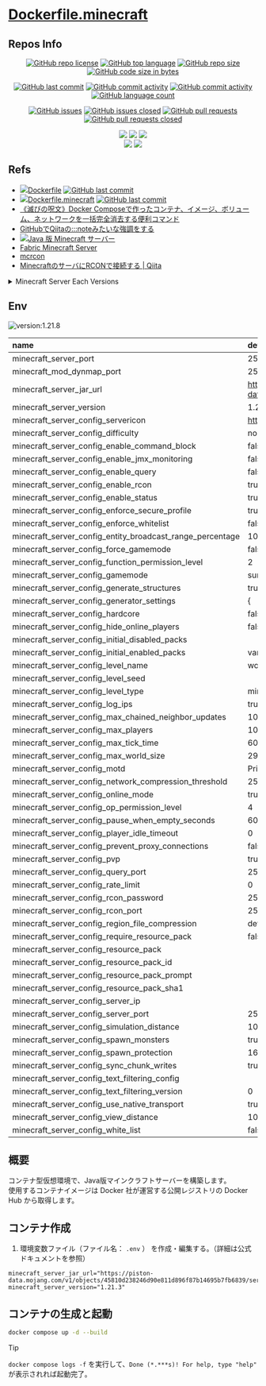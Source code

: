# [Dockerfile.minecraft](https://github.com/n138-kz/Dockerfile.minecraft)

## Repos Info

<div align="center">

  [![GitHub repo license](https://img.shields.io/github/license/n138-kz/Dockerfile.minecraft)](/LICENSE)
  [![GitHub top language](https://img.shields.io/github/languages/top/n138-kz/Dockerfile.minecraft)](/../../)
  [![GitHub repo size](https://img.shields.io/github/repo-size/n138-kz/Dockerfile.minecraft)](/../../)
  [![GitHub code size in bytes](https://img.shields.io/github/languages/code-size/n138-kz/Dockerfile.minecraft)](/../../)

</div>
<div align="center">

  [![GitHub last commit](https://img.shields.io/github/last-commit/n138-kz/Dockerfile.minecraft)](/../../commits)
  [![GitHub commit activity](https://img.shields.io/github/commit-activity/w/n138-kz/Dockerfile.minecraft)](/../../commits)
  [![GitHub commit activity](https://img.shields.io/github/commit-activity/t/n138-kz/Dockerfile.minecraft)](/../../commits)
  [![GitHub language count](https://img.shields.io/github/languages/count/n138-kz/Dockerfile.minecraft)](/../../)

</div>
<div align="center">

  [![GitHub issues](https://img.shields.io/github/issues/n138-kz/Dockerfile.minecraft)](/../../issues)
  [![GitHub issues closed](https://img.shields.io/github/issues-closed/n138-kz/Dockerfile.minecraft)](/../../issues)
  [![GitHub pull requests](https://img.shields.io/github/issues-pr/n138-kz/Dockerfile.minecraft)](/../../pulls)
  [![GitHub pull requests closed](https://img.shields.io/github/issues-pr-closed/n138-kz/Dockerfile.minecraft)](/../../pulls)

</div>
<div align="center">

  [![](https://img.shields.io/badge/YouTube-FF0000?style=for-the-badge&logo=youtube&logoColor=white)](https://youtube.com/channel/UCOX8Iv1r0V18lbOnohE7lWQ)
  [![](https://img.shields.io/badge/Twitch-6441A5?style=for-the-badge&logo=twitch&logoColor=white)](https://www.twitch.tv/yuukomiya)
  [![](https://img.shields.io/badge/X-000000?style=for-the-badge&logo=x&logoColor=white)](https://x.com/n138kz)
  <br>
  [![](https://img.shields.io/youtube/channel/subscribers/UCOX8Iv1r0V18lbOnohE7lWQ)](https://youtube.com/channel/UCOX8Iv1r0V18lbOnohE7lWQ)
  [![](https://img.shields.io/twitch/status/YuuKomiya)](https://www.twitch.tv/yuukomiya)

</div>

## Refs

- [![](https://www.google.com/s2/favicons?size=64&domain=https://github.com)Dockerfile](https://github.com/n138-kz/Dockerfile) [![GitHub last commit](https://img.shields.io/github/last-commit/n138-kz/Dockerfile.minecraft)](https://github.com/n138-kz/Dockerfile)
- [![](https://www.google.com/s2/favicons?size=64&domain=https://github.com)Dockerfile.minecraft](https://github.com/n138-kz/Dockerfile.minecraft) [![GitHub last commit](https://img.shields.io/github/last-commit/n138-kz/Dockerfile.minecraft)](https://github.com/n138-kz/Dockerfile.minecraft)
- [《滅びの呪文》Docker Composeで作ったコンテナ、イメージ、ボリューム、ネットワークを一括完全消去する便利コマンド](https://qiita.com/suin/items/19d65e191b96a0079417)
- [GitHubでQiitaの:::noteみたいな強調をする](https://qiita.com/lobmto/items/d02532134782f34c0e2fs)
- [![](https://www.google.com/s2/favicons?size=64&domain=https://minecraft.net/)Java 版 Minecraft サーバー](https://www.minecraft.net/ja-jp/download/server)
- [Fabric Minecraft Server](https://fabricmc.net/use/server/)
- [mcrcon](https://github.com/Tiiffi/mcrcon.git)
- [MinecraftのサーバにRCONで接続する | Qiita](https://qiita.com/h_tyokinuhata/items/85d855f88d5d33c21949)

<details>

  <summary>Minecraft Server Each Versions</summary>

  - [![](https://www.google.com/s2/favicons?size=64&domain=https://minecraft.net/)minecraft_server.1.21.1.jar](https://piston-data.mojang.com/v1/objects/59353fb40c36d304f2035d51e7d6e6baa98dc05c/server.jar)
  - [![](https://www.google.com/s2/favicons?size=64&domain=https://minecraft.net/)minecraft_server.1.21.3.jar](https://piston-data.mojang.com/v1/objects/45810d238246d90e811d896f87b14695b7fb6839/server.jar)
  - [![](https://www.google.com/s2/favicons?size=64&domain=https://minecraft.net/)minecraft_server.1.21.8.jar](https://piston-data.mojang.com/v1/objects/6bce4ef400e4efaa63a13d5e6f6b500be969ef81/server.jar)

</details>



## Env

![version:1.21.8](https://img.shields.io/badge/version-1.21.8-brightgreen)

| name | default | remark |
| :- | :- | :- |
| minecraft_server_port | 25560-65530 | :25565 |
| minecraft_mod_dynmap_port | 25560-65530 | :8123 |
| minecraft_server_jar_url | https://piston-data.mojang.com/v1/objects/6bce4ef400e4efaa63a13d5e6f6b500be969ef81/server.jar | |
| minecraft_server_version | 1.21.8 | |
| minecraft_server_config_servericon | https://n138-kz.github.io/Dockerfile.minecraft/assets/sample-server-icon.png | |
| minecraft_server_config_difficulty | normal | |
| minecraft_server_config_enable_command_block | false | |
| minecraft_server_config_enable_jmx_monitoring | false | |
| minecraft_server_config_enable_query | false | |
| minecraft_server_config_enable_rcon | true | |
| minecraft_server_config_enable_status | true | |
| minecraft_server_config_enforce_secure_profile | true | |
| minecraft_server_config_enforce_whitelist | false | |
| minecraft_server_config_entity_broadcast_range_percentage | 100 | |
| minecraft_server_config_force_gamemode | false | |
| minecraft_server_config_function_permission_level | 2 | |
| minecraft_server_config_gamemode | survival | |
| minecraft_server_config_generate_structures | true | |
| minecraft_server_config_generator_settings | { | | | |
| minecraft_server_config_hardcore | false | |
| minecraft_server_config_hide_online_players | false | |
| minecraft_server_config_initial_disabled_packs |  | |
| minecraft_server_config_initial_enabled_packs | vanilla | |
| minecraft_server_config_level_name | world | |
| minecraft_server_config_level_seed |  | |
| minecraft_server_config_level_type | minecraft\:normal | |
| minecraft_server_config_log_ips | true | |
| minecraft_server_config_max_chained_neighbor_updates | 1000000 | |
| minecraft_server_config_max_players | 10 | |
| minecraft_server_config_max_tick_time | 60000 | |
| minecraft_server_config_max_world_size | 29999984 | |
| minecraft_server_config_motd | Private server | |
| minecraft_server_config_network_compression_threshold | 256 | |
| minecraft_server_config_online_mode | true | |
| minecraft_server_config_op_permission_level | 4 | |
| minecraft_server_config_pause_when_empty_seconds | 60 | |
| minecraft_server_config_player_idle_timeout | 0 | |
| minecraft_server_config_prevent_proxy_connections | false | |
| minecraft_server_config_pvp | true | |
| minecraft_server_config_query_port | 25565 | |
| minecraft_server_config_rate_limit | 0 | |
| minecraft_server_config_rcon_password | 25575password@1 | |
| minecraft_server_config_rcon_port | 25575 | |
| minecraft_server_config_region_file_compression | deflate | |
| minecraft_server_config_require_resource_pack | false | |
| minecraft_server_config_resource_pack |  | |
| minecraft_server_config_resource_pack_id |  | |
| minecraft_server_config_resource_pack_prompt |  | |
| minecraft_server_config_resource_pack_sha1 |  | |
| minecraft_server_config_server_ip |  | |
| minecraft_server_config_server_port | 25565 | |
| minecraft_server_config_simulation_distance | 10 | |
| minecraft_server_config_spawn_monsters | true | |
| minecraft_server_config_spawn_protection | 16 | |
| minecraft_server_config_sync_chunk_writes | true | |
| minecraft_server_config_text_filtering_config |  | |
| minecraft_server_config_text_filtering_version | 0 | |
| minecraft_server_config_use_native_transport | true | |
| minecraft_server_config_view_distance | 10 | |
| minecraft_server_config_white_list | false | |

## 概要

コンテナ型仮想環境で、Java版マインクラフトサーバーを構築します。  
使用するコンテナイメージは Docker 社が運営する公開レジストリの Docker Hub から取得します。  

## コンテナ作成
1. 環境変数ファイル（ファイル名： `.env` ） を作成・編集する。（詳細は公式ドキュメントを参照）

```c:.env
minecraft_server_jar_url="https://piston-data.mojang.com/v1/objects/45810d238246d90e811d896f87b14695b7fb6839/server.jar"
minecraft_server_version="1.21.3"
```

## コンテナの生成と起動

```bash
docker compose up -d --build
```

> [!TIP]
> `docker compose logs -f` を実行して、`Done (*.***s)! For help, type "help"` が表示されれば起動完了。


